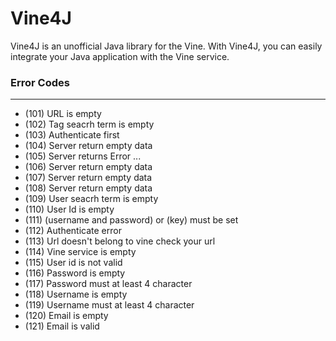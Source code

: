 Vine4J
=====================
Vine4J is an unofficial Java library for the Vine.
With Vine4J, you can easily integrate your Java application with the Vine service.

### Error Codes
---------------------
* (101) URL is empty 
* (102) Tag seacrh term is empty
* (103) Authenticate first
* (104) Server return empty data
* (105) Server returns Error ...
* (106) Server return empty data
* (107) Server return empty data
* (108) Server return empty data
* (109) User seacrh term is empty
* (110) User Id is empty
* (111) (username and password) or (key) must be set
* (112) Authenticate error
* (113) Url doesn't belong to vine check your url
* (114) Vine service is empty
* (115) User id is not valid 
* (116) Password is empty
* (117) Password must at least 4 character
* (118) Username is empty
* (119) Username must at least 4 character
* (120) Email is empty
* (121) Email is valid
